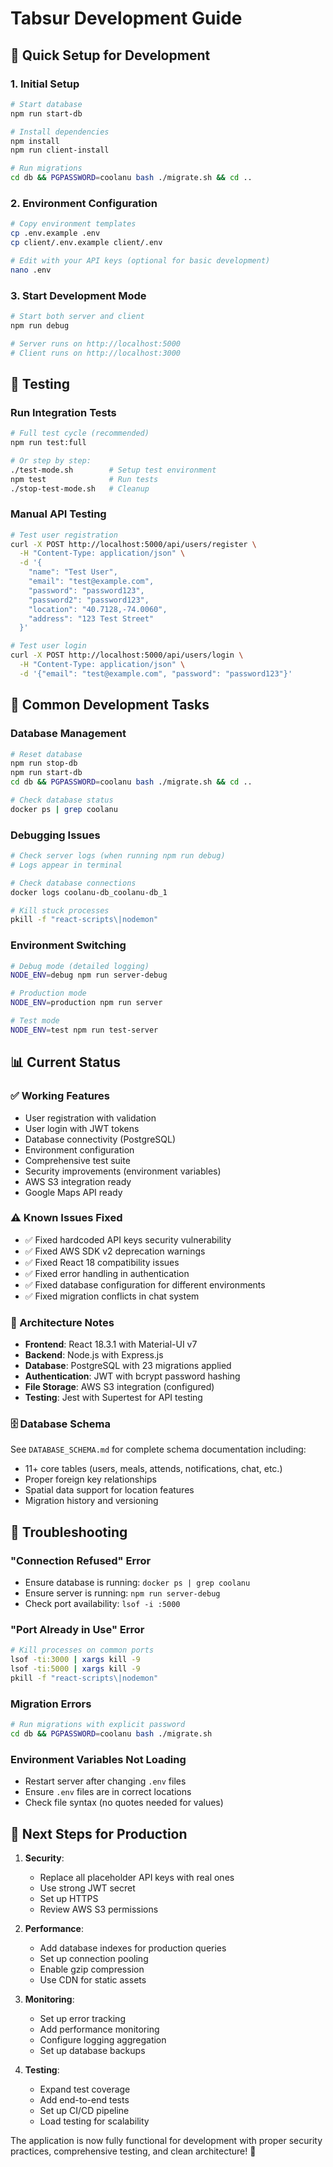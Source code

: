 # Tabsur Development Guide

## 🚀 Quick Setup for Development

### 1. Initial Setup
```bash
# Start database
npm run start-db

# Install dependencies  
npm install
npm run client-install

# Run migrations
cd db && PGPASSWORD=coolanu bash ./migrate.sh && cd ..
```

### 2. Environment Configuration
```bash
# Copy environment templates
cp .env.example .env
cp client/.env.example client/.env

# Edit with your API keys (optional for basic development)
nano .env
```

### 3. Start Development Mode
```bash
# Start both server and client
npm run debug

# Server runs on http://localhost:5000
# Client runs on http://localhost:3000
```

## 🧪 Testing

### Run Integration Tests
```bash
# Full test cycle (recommended)
npm run test:full

# Or step by step:
./test-mode.sh        # Setup test environment
npm test              # Run tests  
./stop-test-mode.sh   # Cleanup
```

### Manual API Testing
```bash
# Test user registration
curl -X POST http://localhost:5000/api/users/register \
  -H "Content-Type: application/json" \
  -d '{
    "name": "Test User",
    "email": "test@example.com",
    "password": "password123", 
    "password2": "password123",
    "location": "40.7128,-74.0060",
    "address": "123 Test Street"
  }'

# Test user login
curl -X POST http://localhost:5000/api/users/login \
  -H "Content-Type: application/json" \
  -d '{"email": "test@example.com", "password": "password123"}'
```

## 🔧 Common Development Tasks

### Database Management
```bash
# Reset database
npm run stop-db
npm run start-db
cd db && PGPASSWORD=coolanu bash ./migrate.sh && cd ..

# Check database status
docker ps | grep coolanu
```

### Debugging Issues
```bash
# Check server logs (when running npm run debug)
# Logs appear in terminal

# Check database connections
docker logs coolanu-db_coolanu-db_1

# Kill stuck processes
pkill -f "react-scripts\|nodemon"
```

### Environment Switching
```bash
# Debug mode (detailed logging)
NODE_ENV=debug npm run server-debug

# Production mode
NODE_ENV=production npm run server

# Test mode
NODE_ENV=test npm run test-server
```

## 📊 Current Status

### ✅ Working Features
- User registration with validation
- User login with JWT tokens
- Database connectivity (PostgreSQL)
- Environment configuration
- Comprehensive test suite
- Security improvements (environment variables)
- AWS S3 integration ready
- Google Maps API ready

### ⚠️ Known Issues Fixed
- ✅ Fixed hardcoded API keys security vulnerability  
- ✅ Fixed AWS SDK v2 deprecation warnings
- ✅ Fixed React 18 compatibility issues
- ✅ Fixed error handling in authentication
- ✅ Fixed database configuration for different environments
- ✅ Fixed migration conflicts in chat system

### 🔄 Architecture Notes
- **Frontend**: React 18.3.1 with Material-UI v7
- **Backend**: Node.js with Express.js
- **Database**: PostgreSQL with 23 migrations applied
- **Authentication**: JWT with bcrypt password hashing
- **File Storage**: AWS S3 integration (configured)
- **Testing**: Jest with Supertest for API testing

### 🗄️ Database Schema
See `DATABASE_SCHEMA.md` for complete schema documentation including:
- 11+ core tables (users, meals, attends, notifications, chat, etc.)
- Proper foreign key relationships  
- Spatial data support for location features
- Migration history and versioning

## 🐛 Troubleshooting

### "Connection Refused" Error
- Ensure database is running: `docker ps | grep coolanu`
- Ensure server is running: `npm run server-debug`
- Check port availability: `lsof -i :5000`

### "Port Already in Use" Error  
```bash
# Kill processes on common ports
lsof -ti:3000 | xargs kill -9
lsof -ti:5000 | xargs kill -9
pkill -f "react-scripts\|nodemon"
```

### Migration Errors
```bash
# Run migrations with explicit password
cd db && PGPASSWORD=coolanu bash ./migrate.sh
```

### Environment Variables Not Loading
- Restart server after changing `.env` files
- Ensure `.env` files are in correct locations
- Check file syntax (no quotes needed for values)

## 📝 Next Steps for Production

1. **Security**:
   - Replace all placeholder API keys with real ones
   - Use strong JWT secret
   - Set up HTTPS
   - Review AWS S3 permissions

2. **Performance**:
   - Add database indexes for production queries
   - Set up connection pooling
   - Enable gzip compression
   - Use CDN for static assets

3. **Monitoring**:
   - Set up error tracking
   - Add performance monitoring  
   - Configure logging aggregation
   - Set up database backups

4. **Testing**:
   - Expand test coverage
   - Add end-to-end tests
   - Set up CI/CD pipeline
   - Load testing for scalability

The application is now fully functional for development with proper security practices, comprehensive testing, and clean architecture! 🎉
